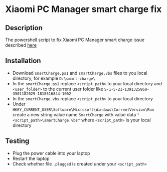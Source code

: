 # Xiaomi PC Manager smart charge fix
## Description
The powershell script to fix Xiaomi PC Manager smart charge issue described
[here](https://github.com/Data-Name-ID/RedmiBook-Pro-14-2024?tab=readme-ov-file#%D0%BE%D0%BF%D1%82%D0%B8%D0%BC%D0%B8%D0%B7%D0%B8%D1%80%D0%BE%D0%B2%D0%B0%D0%BD%D0%BD%D0%B0%D1%8F-%D0%B7%D0%B0%D1%80%D1%8F%D0%B4%D0%BA%D0%B0-%D0%B4%D0%BE-80)
## Installation
- Download `smartCharge.ps1` and `smartCharge.vbs` files to you local directory, for example `D:\smart-charge\`
- In the `smartCharge.ps1` replace `<script_path>` to your local directory and `<user_folder>` to the current user folder like `S-1-5-21-1391325868-3501182029-1818516844-1002`
- In the `smartCharge.vbs` replace `<script_path>` to your local directory
- Under `HKEY_CURRENT_USER\Software\Microsoft\Windows\CurrentVersion\Run` create a new string value name `SmartCharge` with value data `"<script_path>\smartCharge.vbs"` where `<script_path>` is your local directory
## Testing
- Plug the power cable into your laptop
- Restart the laptop
- Check whether file `.plugged` is created under your `<script_path>` 
